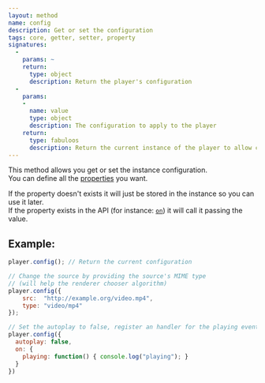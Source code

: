 ```yaml
---
layout: method
name: config
description: Get or set the configuration
tags: core, getter, setter, property
signatures:
  -
    params: ~
    return:
      type: object
      description: Return the player's configuration
  -
    params:
    -
      name: value
      type: object
      description: The configuration to apply to the player
    return:
      type: fabuloos
      description: Return the current instance of the player to allow chaining
---
```


This method allows you get or set the instance configuration.  
You can define all the [properties](/documentation/properties.html) you want.

If the property doesn't exists it will just be stored in the instance so you can use it later.  
If the property exists in the API (for instance: [`on`](on.html)) it will call it passing the value.

## Example:
```js
player.config(); // Return the current configuration

// Change the source by providing the source's MIME type
// (will help the renderer chooser algorithm)
player.config({
	src:  "http://example.org/video.mp4",
	type: "video/mp4"
});

// Set the autoplay to false, register an handler for the playing event.
player.config({
  autoplay: false,
  on: {
    playing: function() { console.log("playing"); }
  }
})
```